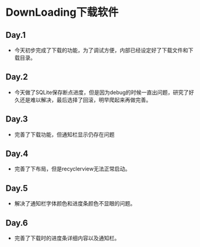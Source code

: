# DownLoading下载软件

## Day.1
* 今天初步完成了下载的功能，为了调试方便，内部已经设定好了下载文件和下载目录。

## Day.2
* 今天做了SQLite保存断点进度，但是因为debug的时候一直出问题，研究了好久还是难以解决，最后选择了回滚，明早爬起来再做完善。

## Day.3 
* 完善了下载功能，但通知栏显示仍存在问题

## Day.4
* 完善了下布局，但是recyclerview无法正常启动。

## Day.5
* 解决了通知栏字体颜色和进度条颜色不显眼的问题。

## Day.6 
* 完善了下载时的进度条详细内容以及通知栏。
